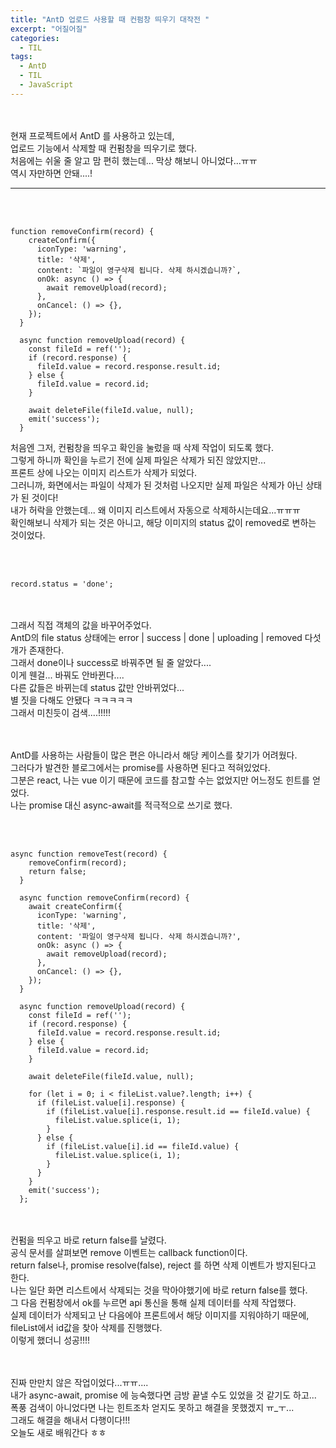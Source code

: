 ```yaml
---
title: "AntD 업로드 사용할 때 컨펌창 띄우기 대작전 "
excerpt: "어질어질"
categories:
  - TIL
tags:
  - AntD
  - TIL
  - JavaScript
---
```


<br><br>
현재 프로젝트에서 AntD 를 사용하고 있는데,  
업로드 기능에서 삭제할 때 컨펌창을 띄우기로 했다.  
처음에는 쉬울 줄 알고 맘 편히 했는데... 막상 해보니 아니었다...ㅠㅠ   
역시 자만하면 안돼....!  

---

<br><br>

```
function removeConfirm(record) {
    createConfirm({
      iconType: 'warning',
      title: '삭제',
      content: `파일이 영구삭제 됩니다. 삭제 하시겠습니까?`,
      onOk: async () => {
        await removeUpload(record);
      },
      onCancel: () => {},
    });
  }

  async function removeUpload(record) {
    const fileId = ref('');
    if (record.response) {
      fileId.value = record.response.result.id;
    } else {
      fileId.value = record.id;
    }

    await deleteFile(fileId.value, null);
    emit('success');
  }

```

처음엔 그저, 컨펌창을 띄우고 확인을 눌렀을 때 삭제 작업이 되도록 했다.  
그렇게 하니까 확인을 누르기 전에 실제 파일은 삭제가 되진 않았지만...  
프론트 상에 나오는 이미지 리스트가 삭제가 되었다.  
그러니까, 화면에서는 파일이 삭제가 된 것처럼 나오지만 실제 파일은 삭제가 아닌 상태가 된 것이다!  
내가 허락을 안했는데... 왜 이미지 리스트에서 자동으로 삭제하시는데요...ㅠㅠㅠ  
확인해보니 삭제가 되는 것은 아니고, 해당 이미지의 status 값이 removed로 변하는 것이었다.  


<br><br>

```
record.status = 'done';
```

<br><br>
그래서 직접 객체의 값을 바꾸어주었다.  
AntD의 file status 상태에는 error | success | done | uploading | removed 다섯개가 존재한다.  
그래서 done이나 success로 바꿔주면 될 줄 알았다....  
이게 웬걸... 바꿔도 안바뀐다....  
다른 값들은 바뀌는데 status 값만 안바뀌었다...  
별 짓을 다해도 안됐다 ㅋㅋㅋㅋㅋ  
그래서 미친듯이 검색....!!!!!  

<br><br>
AntD를 사용하는 사람들이 많은 편은 아니라서 해당 케이스를 찾기가 어려웠다.  
그러다가 발견한 블로그에서는 promise를 사용하면 된다고 적혀있었다.  
그분은 react, 나는 vue 이기 때문에 코드를 참고할 수는 없었지만 어느정도 힌트를 얻었다.  
나는 promise 대신 async-await를 적극적으로 쓰기로 했다.  


<br><br>

```
async function removeTest(record) {
    removeConfirm(record);
    return false;
  }

  async function removeConfirm(record) {
    await createConfirm({
      iconType: 'warning',
      title: '삭제',
      content: '파일이 영구삭제 됩니다. 삭제 하시겠습니까?',
      onOk: async () => {
        await removeUpload(record);
      },
      onCancel: () => {},
    });
  }

  async function removeUpload(record) {
    const fileId = ref('');
    if (record.response) {
      fileId.value = record.response.result.id;
    } else {
      fileId.value = record.id;
    }

    await deleteFile(fileId.value, null);

    for (let i = 0; i < fileList.value?.length; i++) {
      if (fileList.value[i].response) {
        if (fileList.value[i].response.result.id == fileId.value) {
          fileList.value.splice(i, 1);
        }
      } else {
        if (fileList.value[i].id == fileId.value) {
          fileList.value.splice(i, 1);
        }
      }
    }
    emit('success');
  };
```  

<br><br>
컨펌을 띄우고 바로 return false를 날렸다.  
공식 문서를 살펴보면 remove 이벤트는 callback function이다.  
return false나, promise resolve(false), reject 를 하면 삭제 이벤트가 방지된다고 한다.  
나는 일단 화면 리스트에서 삭제되는 것을 막아야했기에 바로 return false를 했다.  
그 다음 컨펌창에서 ok를 누르면 api 통신을 통해 실제 데이터를 삭제 작업했다.  
실제 데이터가 삭제되고 난 다음에야 프론트에서 해당 이미지를 지워야하기 때문에,  
fileList에서 id값을 찾아 삭제를 진행했다.  
이렇게 했더니 성공!!!!  

<br><br>
진짜 만만치 않은 작업이었다...ㅠㅠ....  
내가 async-await, promise 에 능숙했다면 금방 끝낼 수도 있었을 것 같기도 하고...  
폭풍 검색이 아니었다면 나는 힌트조차 얻지도 못하고 해결을 못했겠지 ㅠ_ㅜ...  
그래도 해결을 해내서 다행이다!!!  
오늘도 새로 배워간다 ㅎㅎ   